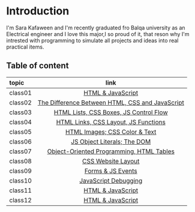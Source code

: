 # Introduction

I'm Sara Kafaween and I'm recently graduated fro Balqa university as an Electrical engineer and I love this major,I so proud of it, that reson why I'm intrested with programming to simulate all projects and ideas into real practical items.


## Table of content

topic | link |
:----- | :----: | 
class01   | [HTML & JavaScript](code201/class-01.md) |
class02   | [The Difference Between HTML, CSS and JavaScript](code201/class-02.md)  |
class03   | [HTML Lists, CSS Boxes, JS Control Flow](code201/class-03.md) |
class04   | [HTML Links, CSS Layout, JS Functions](code201/class-04.md) |
class05   | [HTML Images; CSS Color & Text	](code201/class-05.md) |
class06   | [JS Object Literals; The DOM](code201/class-06.md) |
class07   | [Object-Oriented Programming, HTML Tables](code201/class-07.md) |
class08   | [CSS Website Layout](code201/class-08.md) |
class09   | [Forms & JS Events](code201/class-09.md) |
class10   | [JavaScript Debugging](code201/class-10.md) |
class11   | [HTML & JavaScript]() |
class12   | [HTML & JavaScript]() |


